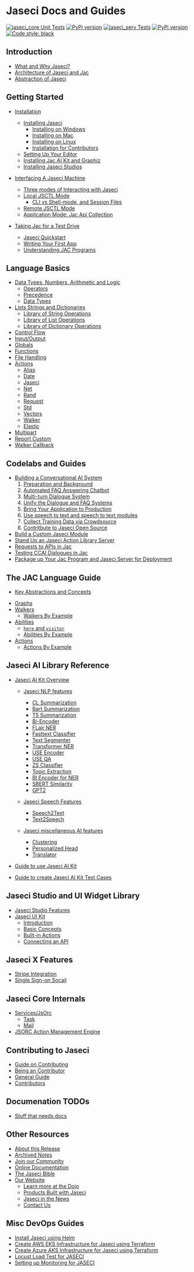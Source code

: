 # Jaseci Docs and Guides

[![jaseci_core Unit Tests](https://github.com/Jaseci-Labs/jaseci/actions/workflows/jaseci-core-test.yml/badge.svg?branch=main)](https://github.com/Jaseci-Labs/jaseci/actions/workflows/jaseci-core-test.yml) [![PyPi version](https://badgen.net/pypi/v/jaseci/)](https://pypi.org/project/jaseci)
[![jaseci_serv Tests](https://github.com/Jaseci-Labs/jaseci/actions/workflows/jaseci-serv-test.yml/badge.svg)](https://github.com/Jaseci-Labs/jaseci/actions/workflows/jaseci-serv-test.yml) [![PyPi version](https://badgen.net/pypi/v/jaseci-serv/)](https://pypi.org/project/jaseci-serv)
[![Code style: black](https://img.shields.io/badge/code%20style-black-000000.svg)](https://github.com/psf/black)

## Introduction

- [What and Why Jaseci?](docs/docs/Introduction/What_and_why_jaseci.md)
- [Architecture of Jaseci and Jac](docs/docs/Introduction/Architecture_of_jaseci.md)
- [Abstraction of Jaseci](docs/docs/Introduction/abstraction_of_jaseci.md)
<!-- Information is needed for the above sections to be complete -->

## Getting Started

  - [Installation](docs/docs/getting-started/content.md)
    - [Installing Jaseci](support/guide/getting_started/installation.md)
      - [Installing on Windows](support/guide/getting_started/installation.md#installing-on-windows)
      - [Installing on Mac](support/guide/getting_started/installation.md#installing-on-mac)
      - [Installing on Linux](support/guide/getting_started/installation.md#installing-on-linux)
      - [Installation for Contributors](support/guide/getting_started/installation.md#installation-for-contributors-of-jaseci)
    - [Setting Up Your Editor](support/guide/getting_started/setting_up_your_editor.md)
    - [Installing Jac AI Kit and Graphiz](docs/docs/getting-started/jac_ai_kit_and_graphiz.md)
    - [Installing Jaseci Studios](docs/docs/getting-started/jaseci_studios.md)

  - [Interfacing A Jaseci Machine](docs/docs/getting-started/content.md)
    - [Three modes of Interacting with Jaseci](docs/docs/interfacing_jaseci/interaction_modes.md)
    - [Local JSCTL Mode](docs/docs/interfacing_jaseci/jsctl.md)
      - [CLI vs Shell-mode, and Session Files](docs/docs/interfacing_jaseci/basics.md)
    - [Remote JSCTL Mode](docs/docs/interfacing_jaseci/remote_jsctl.md)
    - [Application Mode: Jac Api Collection](docs/docs/interfacing_jaseci/api_collection.md)

  - [Taking Jac for a Test Drive](docs/docs/getting-started/content.md)
    - [Jaseci Quickstart](support/guide/getting_started/quickstart.md)
    - [Writing Your First App](support/guide/getting_started/writing_your_first_app.md)
    - [Understanding JAC Programs](support/guide/getting_started/understanding_jac_programs.md)

<!-- For this section to be complete we must first rewrite some of the content so it assumes that the user followed the installation guide -->
<!-- Second we must write the content for the coming soon sections -->

## Language Basics

  - [Data Types, Numbers, Arithmetic and Logic](docs/docs/Language_basics/Num_ari_log.md)
    - [Operators](docs/docs/Developing_with_JAC/Language_Features/Operator.md)
    - [Precedence](docs/docs/Language_basics/precedence.md)
    - [Data Types](docs/docs/Developing_with_JAC/Language_Features/dataTypes.md)
  - [Lists Strings and Dictionaries](docs/docs/Language_basics/lists_dicts_dicts.md)
    - [Library of String Operations](docs/docs/Language_basics/strings.md)
    - [Library of List Operations](docs/docs/Language_basics/lists.md)
    - [Library of Dictionary Operations](docs/docs/Language_basics/dictionaries.md)
  - [Control Flow](docs/docs/Developing_with_JAC/Language_Features/ControlFlow.md)
  - [Input/Output](docs/docs/Developing_with_JAC/Language_Features/input_output.md)
  - [Globals](docs/docs/Developing_with_JAC/Language_Features/globals.md)
  - [Functions](docs/docs/Developing_with_JAC/Language_Features/function.md)
  - [File Handling](docs/docs/Developing_with_JAC/Language_Features/actions/file.md)
  - [Actions](docs/docs/getting-started/content.md)
    - [Alias](docs/docs/Developing_with_JAC/Language_Features/actions/alias.md)
    - [Date](docs/docs/Developing_with_JAC/Language_Features/actions/date.md)
    - [Jaseci](docs/docs/Developing_with_JAC/Language_Features/actions/jaseci.md)
    - [Net](docs/docs/Developing_with_JAC/Language_Features/actions/net.md)
    - [Rand](docs/docs/Developing_with_JAC/Language_Features/actions/rand.md)
    - [Request](docs/docs/Developing_with_JAC/Language_Features/actions/request.md)
    - [Std](docs/docs/Developing_with_JAC/Language_Features/actions/std.md)
    - [Vectors](docs/docs/Developing_with_JAC/Language_Features/actions/vectors.md)
    - [Walker](docs/docs/Developing_with_JAC/Language_Features/actions/walker.md)
    - [Elastic](docs/docs/Developing_with_JAC/Language_Features/actions/elastic.md)
  - [Multipart](docs/docs/Developing_with_JAC/Language_Features/multipart.md)
  - [Report Custom](docs/docs/Developing_with_JAC/Language_Features/report_custom.md)
  - [Walker Callback](docs/docs/Developing_with_JAC/Language_Features/walker_callback.md)

<!-- - [Main](docs/docs/Developing_with_JAC/Language_Feature.md)
  - [FileHnadling](docs/docs/Developing_with_JAC/Language_Features/FileHnadling.md) Find out if you can write to json
  - [Multipart](docs/docs/Developing_with_JAC/Language_Features/multipart.md)
  - [Report Custom](docs/docs/Developing_with_JAC/Language_Features/report_custom.md)
  - [Walker Callback](docs/docs/Developing_with_JAC/Language_Features/walker_callback.md) -->
  <!-- stuff missing in globals -->

## Codelabs and Guides

- [Building a Conversational AI System](examples/CanoniCAI/CCAI_codelab.md)
  1. [Preparation and Background](examples/CanoniCAI/codelabs/1_preparation.md)
  2. [Automated FAQ Answering Chatbot](examples/CanoniCAI/codelabs/2_faq.md)
  3. [Multi-turn Dialogue System](examples/CanoniCAI/codelabs/3_dialogue_system.md)
  4. [Unify the Dialogue and FAQ Systems](examples/CanoniCAI/codelabs/4_unify_system.md)
  5. [Bring Your Application to Production](examples/CanoniCAI/codelabs/5_production.md)
  6. [Use speech to text and speech to text modules](examples/CanoniCAI/codelabs/6_speech2text_and_text2speech.md)
  7. [Collect Training Data via Crowdsource](examples/CanoniCAI/codelabs/7_crowdsource.md)
  8. [Contritbute to Jaseci Open Source](examples/CanoniCAI/codelabs/8.contributing_to_jaseci.md)
- [Build a Custom Jaseci Module](support/codelabs/custom_jaseci_module_codelab.md)
- [Stand Up an Jaseci Action Library Server](docs/docs/canonicai/chapter9.md)
- [Requests to APIs in Jac](docs/docs/canonicai/chapter8.md)
- [Testing CCAI Dialogues in Jac](docs/docs/canonicai/chapter7.md)
- [Package up Your Jac Program and Jaseci Server for Deployment](support/docker/how_to_package.md)

## The JAC Language Guide

- [Key Abstractions and Concepts](examples/CanoniCAI/codelabs/lang_docs/key_concepts.md)
<!-- - [OOP](docs/docs/Developing_with_JAC/Language_Features/OOP.md) -->
  - [Graphs](examples/CanoniCAI/codelabs/lang_docs/graphs.md)
  - [Walkers](examples/CanoniCAI/codelabs/lang_docs/walkers.md)
    - [Walkers By Example](examples/CanoniCAI/codelabs/lang_docs/walkers_by_example.md)
  - [Abilities](examples/CanoniCAI/codelabs/lang_docs/abilities.md)
    - [`here` and `visitor`](examples/CanoniCAI/codelabs/lang_docs/here_visitor.md)
    - [Abilities By Example](examples/CanoniCAI/codelabs/lang_docs/abilities_by_example.md)
  - [Actions](examples/CanoniCAI/codelabs/lang_docs/actions.md)
    - [Actions By Example](examples/CanoniCAI/codelabs/lang_docs/actions_by_example.md)

<!-- ## Jac Language Features -->

<!-- - [Main](docs/docs/Developing_with_JAC/Language_Feature.md)
  - [ControlFlow](docs/docs/Developing_with_JAC/Language_Features/ControlFlow.md)
  - [FileHnadling](docs/docs/Developing_with_JAC/Language_Features/FileHnadling.md)
  - [Operator](docs/docs/Developing_with_JAC/Language_Features/Operator.md)
  - [Data Types](docs/docs/Developing_with_JAC/Language_Features/dataTypes.md)
  - [Function](docs/docs/Developing_with_JAC/Language_Features/function.md)
  - [Globals](docs/docs/Developing_with_JAC/Language_Features/globals.md)
  - [Input/Output](docs/docs/Developing_with_JAC/Language_Features/input_output.md)
  - [Multipart](docs/docs/Developing_with_JAC/Language_Features/multipart.md)
  - [Report Custom](docs/docs/Developing_with_JAC/Language_Features/report_custom.md)
  - [Walker Callback](docs/docs/Developing_with_JAC/Language_Features/walker_callback.md) -->

<!-- ## Standard Actions

  - [Alias](docs/docs/Developing_with_JAC/Language_Features/actions/alias.md)
  - [Date](docs/docs/Developing_with_JAC/Language_Features/actions/date.md)
  - [File](docs/docs/Developing_with_JAC/Language_Features/actions/file.md)
  - [Global](docs/docs/Developing_with_JAC/Language_Features/actions/global.md)
  - [Jaseci](docs/docs/Developing_with_JAC/Language_Features/actions/jaseci.md)
  - [Net](docs/docs/Developing_with_JAC/Language_Features/actions/net.md)
  - [Rand](docs/docs/Developing_with_JAC/Language_Features/actions/rand.md)
  - [Request](docs/docs/Developing_with_JAC/Language_Features/actions/request.md)
  - [Std](docs/docs/Developing_with_JAC/Language_Features/actions/std.md)
  - [Vectors](docs/docs/Developing_with_JAC/Language_Features/actions/vectors.md)
  - [Walker](docs/docs/Developing_with_JAC/Language_Features/actions/walker.md)
  - [Elastic](docs/docs/Developing_with_JAC/Language_Features/actions/elastic.md) -->

## Jaseci AI Library Reference

- [Jaseci AI Kit Overview](jaseci_ai_kit/README.md)
  - [Jaseci NLP features](jaseci_ai_kit/jac_nlp/README.md)
    - [CL Summarization](jaseci_ai_kit/jac_nlp/jac_nlp/cl_summer/README.md)
    - [Bart Summarization](jaseci_ai_kit/jac_nlp/jac_nlp/bart_sum/README.md)
    - [T5 Summarization](jaseci_ai_kit/jac_nlp/jac_nlp/t5_sum/README.md)
    - [Bi-Encoder](jaseci_ai_kit/jac_nlp/jac_nlp/bi_enc/README.md)
    - [FLair NER](jaseci_ai_kit/jac_nlp/jac_nlp/ent_ext/README.md)
    - [Fasttext Classifier](jaseci_ai_kit/jac_nlp/jac_nlp/fast_enc/README.md)
    - [Text Segmenter](jaseci_ai_kit/jac_nlp/jac_nlp/text_seg/README.md)
    - [Transformer NER](jaseci_ai_kit/jac_nlp/jac_nlp/tfm_ner/README.md)
    - [USE Encoder](jaseci_ai_kit/jac_nlp/jac_nlp/use_enc/README.md)
    - [USE QA](jaseci_ai_kit/jac_nlp/jac_nlp/use_qa/README.md)
    - [ZS Classifier](jaseci_ai_kit/jac_nlp/jac_nlp/zs_classifier/README.md)
    - [Topic Extraction](jaseci_ai_kit/jac_nlp/jac_nlp/topic_ext/README.md)
    - [BI Encoder for NER](jaseci_ai_kit/jac_nlp/jac_nlp/bi_ner/README.md)
    - [SBERT Similarity](jaseci_ai_kit/jac_nlp/jac_nlp/sbert_sim/README.md)
    - [GPT2](jaseci_ai_kit/jac_nlp/jac_nlp/gpt2/README.md)

  - [Jaseci Speech Features](jaseci_ai_kit/jac_speech/README.md)

    - [Speech2Text](jaseci_ai_kit/jac_speech/jac_speech/stt/README.md)
    - [Text2Speech](jaseci_ai_kit/jac_speech/jac_speech/vc_tts/README.md)

  - [Jaseci miscellaneous AI features](jaseci_ai_kit/jac_misc/README.md)
    - [Clustering](jaseci_ai_kit/jac_misc/jac_misc/cluster/README.md)
    - [Personalized Head](jaseci_ai_kit/jac_misc/jac_misc/ph/README.md)
    - [Translator](jaseci_ai_kit/jac_misc/jac_misc/translator/README.md)

- [Guide to use Jaseci AI Kit](jaseci_ai_kit/support/guide-to-use-ai-kit.md)
- [Guide to create Jaseci AI Kit Test Cases](jaseci_ai_kit/README.md)

## Jaseci Studio and UI Widget Library

- [Jaseci Studio Features](jaseci_studio/features.md)
- [Jaseci UI Kit](ui_components/readme.md)
  - [Introduction](ui_components/docs/what-is-jaseci-ui-kit.md)
  - [Basic Concepts](ui_components/docs/basic-concepts.md)
  - [Built-in Actions](ui_components/docs/built-in-actions.md)
  - [Connecting an API](ui_components/docs/connecting-an-api.md)

## Jaseci X Features
- [Stripe Integration](jaseci_serv/jaseci_serv/jsx_stripe/README.md)
- [Single Sign-on Socail](jaseci_serv/jaseci_serv/jsx_oauth/README.md)

## Jaseci Core Internals

- [Services/JsOrc](jaseci_core/jaseci/svc/README.md)
  - [Task](jaseci_core/jaseci/svc/task/README.md)
  - [Mail](jaseci_core/jaseci/svc/mail/README.md)
- [JSORC Action Management Engine](jaseci_core/jaseci/svc/JSORC.md)

## Contributing to Jaseci

- [Guide on Contributing](examples/CanoniCAI/codelabs/8.contributing_to_jaseci.md)
- [Being an Contributor](support/guide/other/contributor_policy.md)
- [General Guide](CONTRIBUTING.md)
- [Contributors](CONTRIBUTORS.md)

## Documenation TODOs

- [Stuff that needs docs](support/guide/other/DOCTODOS.md)

## Other Resources

- [About this Release](CHANGELOG.md)
- [Archived Notes](NOTES.md)
- [Join our Community](https://forum.jaseci.org/)
- [Online Documentation](https://docs.jaseci.org/)
- [The Jaseci Bible](https://github.com/Jaseci-Labs/jaseci_bible/blob/main/pdf/jaseci_bible.pdf)
- [Our Website](https://jaseci.org/)
  - [Learn more at the Dojo](https://jaseci.org/dojo)
  - [Products Built with Jaseci](https://jaseci.org/products/)
  - [Jaseci in the News](https://jaseci.org/blog/)
  - [Contact Us](https://jaseci.org/contact-us/)

## Misc DevOps Guides
- [Install Jaseci using Helm](support/helmcharts/jaseci/README.md)
- [Create AWS EKS Infrastructure for Jaseci using Terraform](support/infrastructure/terraform/aws/README.md)
- [Create Azure AKS Infrastructure for Jaseci using Terraform](support/infrastructure/terraform/azure/README.md)
- [Locust Load Test for JASECI](support/locust/README.md)
- [Setting up Monitoring for JASECI](support/monitoring/README.md)